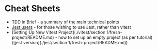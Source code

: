 # Cheat Sheets

- [TDD in Brief](./tdd-in-brief.md) - a summary of the main technical points
- [Jest users](./jest-users.md) - for those wishing to use Jest, rather than vitest
- [Setting Up New Vitest Project](./vitest/section 1/fresh-project/README.md) - how to set up an empty project (as per tutorial) ([jest version](./jest/section 1/fresh-project/README.md))
